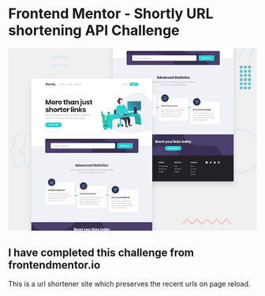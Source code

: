 # Frontend Mentor - Shortly URL shortening API Challenge

![Design preview for the Shortly URL shortening API coding challenge](./design/desktop-preview.jpg)

## I have completed this challenge from frontendmentor.io 
This is a url shortener site which preserves the recent urls on page reload.
